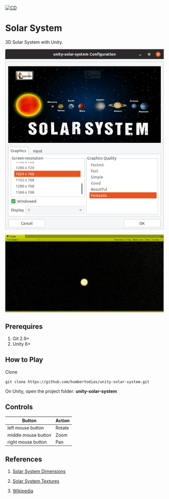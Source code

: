 [![CD](https://github.com/humbertodias/unity-solar-system/actions/workflows/gh-pages.yml/badge.svg)](https://github.com/humbertodias/unity-solar-system/actions/workflows/gh-pages.yml)

# Solar System

3D Solar System with Unity.

![](doc/unity-config.png)

![Solar-System](doc/solar-system.gif)


## Prerequires

1. Git 2.9+
3. Unity 6+


## How to Play

Clone

```shell
git clone https://github.com/humbertodias/unity-solar-system.git
```

On Unity, open the project folder: **unity-solar-system**


## Controls

Button | Action
------ | ------
left mouse button | Rotate
middle mouse button | Zoom
right mouse button | Pan


## References

1. [Solar System Dimensions](https://solarsystem.nasa.gov)

2. [Solar System Textures](http://planetpixelemporium.com/planets.html)

3. [Wikipedia](https://en.wikipedia.org/wiki/Solar_System)



